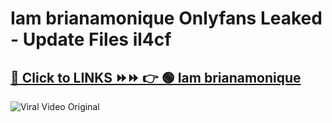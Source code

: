 
 # Iam brianamonique Onlyfans Leaked - Update Files il4cf

## <h2><a href="https://clipsfans.com/Iam_brianamonique&ref=git">🔗 Click to LINKS ⏩⏩ 👉 🟢 Iam brianamonique </a></h2>

<a href="https://clipsfans.com/Iam_brianamonique&ref=git" rel="nofollow" data-target="animated-image.originalLink"><img src="https://i.ibb.co.com/xMMVF88/686577567.gif" alt="Viral Video Original" style="max-width: 100%; display: inline-block;" data-target="animated-image.originalImage"></a>


